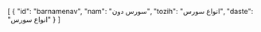 [
  {
    "id": "barnamenav",
    "nam": "سورس دون",
    "tozih": "انواع سورس",
    "daste": "انواع سورس"
  }
]